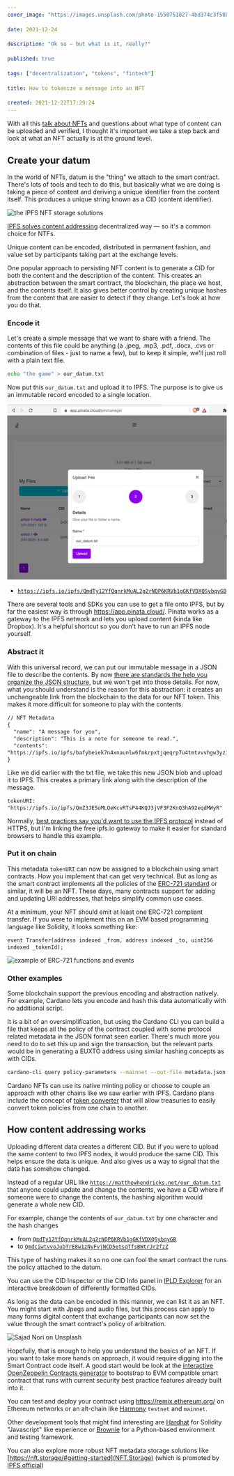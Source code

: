 ```yaml
---
cover_image: "https://images.unsplash.com/photo-1550751827-4bd374c3f58b?ixlib=rb-1.2.1&ixid=MnwxMjA3fDB8MHxwaG90by1wYWdlfHx8fGVufDB8fHx8&auto=format&fit=crop&w=1740&q=80"

date: 2021-12-24

description: "Ok so — but what is it, really?"

published: true

tags: ["decentralization", "tokens", "fintech"]

title: How to tokenize a message into an NFT

created: 2021-12-22T17:29:24
---
```


With all this [talk about NFTs](/blog/why-the-nft-is-such-a-big-deal/) and questions about what type of content can be uploaded and verified, I thought it's important we take a step back and look at what an NFT actually is at the ground level.

## Create your datum

In the world of NFTs, datum is the "thing" we attach to the smart contract. There's lots of tools and tech to do this, but basically what we are doing is taking a piece of content and deriving a unique identifier from the content itself. This produces a unique string known as a CID (content identifier).

![the IPFS NFT storage solutions](/nft-storage-ipfs.png)

[IPFS solves content addressing](https://docs.ipfs.io/concepts/content-addressing/) decentralized way — so it's a common choice for NTFs.

Unique content can be encoded, distributed in permanent fashion, and value set by participants taking part at the exchange levels.

One popular approach to persisting NFT content is to generate a CID for both the content and the description of the content. This creates an abstraction between the smart contract, the blockchain, the place we host, and the contents itself. It also gives better control by creating unique hashes from the content that are easier to detect if they change. Let's look at how you do that.

### Encode it

Let's create a simple message that we want to share with a friend. The contents of this file could be anything (a .jpeg, .mp3, .pdf, .docx, .cvs or combination of files - just to name a few), but to keep it simple, we'll just roll with a plain text file.

```bash
echo "the game" > our_datum.txt
```

Now put this `our_datum.txt` and upload it to IPFS. The purpose is to give us an immutable record encoded to a single location.

![our_datum hosted through IPFS via Pinata gateway](../../static/pinata-cloud.png)

- <a href="https://ipfs.io/ipfs/QmdTy12YfQqnrkMuAL2g2rNQP6KRVb1gGKfVDXQSybqyGB">`https://ipfs.io/ipfs/QmdTy12YfQqnrkMuAL2g2rNQP6KRVb1gGKfVDXQSybqyGB`</a>

There are several tools and SDKs you can use to get a file onto IPFS, but by far the easiest way is through <https://app.pinata.cloud/>. Pinata works as a gateway to the IPFS network and lets you upload content (kinda like Dropbox). It's a helpful shortcut so you don't have to run an IPFS node yourself.

### Abstract it

With this universal record, we can put our immutable message in a JSON file to describe the contents. By now [there are standards the help you organize the JSON structure](https://eips.ethereum.org/EIPS/eip-721), but we won't get into those details. For now, what you should understand is the reason for this abstraction: it creates an unchangeable link from the blockchain to the data for our NFT token. This makes it more difficult for someone to play with the contents.

```
// NFT Metadata
{
  "name": "A message for you",
  "description": "This is a note for someone to read.",
  "contents": "https://ipfs.io/ipfs/bafybeiek7n4xnaunlw6fmkrpxtjqeqrp7u4tmtvvvhgw3yziz4mvdx6bwq"
}
```

Like we did earlier with the txt file, we take this new JSON blob and upload it to IPFS. This creates a primary link along with the description of the message.

```
tokenURI: "https://ipfs.io/ipfs/QmZ3JESoMLQeKcvRTsP44KQJ3jVF3F2KnQ3hA92eqdMWyR"
```

Normally, [best practices say you'd want to use the IPFS protocol](https://docs.ipfs.io/how-to/best-practices-for-nft-data/) instead of HTTPS, but I'm linking the free ipfs.io gateway to make it easier for standard browsers to handle this example.

### Put it on chain

This metadata `tokenURI` can now be assigned to a blockchain using smart contracts. How you implement that can get very technical. But as long as the smart contract implements all the policies of the [ERC-721 standard](https://eips.ethereum.org/EIPS/eip-721) or similar, it will be an NFT. These days, many contracts support for adding and updating URI addresses, that helps simplify common use cases.

At a minimum, your NFT should emit at least one ERC-721 compliant transfer. If you were to implement this on an EVM based programming language like Solidity, it looks something like:

```solidity
event Transfer(address indexed _from, address indexed _to, uint256 indexed _tokenId);
```

![example of ERC-721 functions and events](/example-ERC-721-standard%20.png)

### Other examples

Some blockchain support the previous encoding and abstraction natively. For example, Cardano lets you encode and hash this data automatically with no additional script.

It is a bit of an oversimplification, but using the Cardano CLI you can build a file that keeps all the policy of the contract coupled with some protocol related metadata in the JSON format seen earlier. There's much more you need to do to set this up and sign the transaction, but the relevant parts would be in generating a EUXTO address using similar hashing concepts as with CIDs.

```bash
cardano-cli query policy-parameters --mainnet --out-file metadata.json
```

Cardano NFTs can use its native minting policy or choose to couple an approach with other chains like we saw earlier with IPFS. Cardano plans include the concept of [token converter](https://iohk.io/en/blog/posts/2021/12/07/the-agix-erc20-converter-testnet-is-now-live/) that will allow treasuries to easily convert token policies from one chain to another.

## How content addressing works

Uploading different data creates a different CID. But if you were to upload the same content to two IPFS nodes, it would produce the same CID. This helps ensure the data is unique. And also gives us a way to signal that the data has somehow changed.

Instead of a regular URL like [`https://matthewhendricks.net/our_datum.txt`](/our_datum.txt) that anyone could update and change the contents, we have a CID where if someone were to change the contents, the hashing algorithm would generate a whole new CID.

For example, change the contents of `our_datum.txt` by one character and the hash changes

- from [`QmdTy12YfQqnrkMuAL2g2rNQP6KRVb1gGKfVDXQSybqyGB`](https://ipfs.io/ipfs/QmdTy12YfQqnrkMuAL2g2rNQP6KRVb1gGKfVDXQSybqyGB)
- to [`QmdciwtvvoJubTrE8w1zNyFvjNCD5etsqTfsBWtrJr2fzZ`](https://ipfs.io/ipfs/QmdciwtvvoJubTrE8w1zNyFvjNCD5etsqTfsBWtrJr2fzZ)

This type of hashing makes it so no one can fool the smart contract the runs the policy attached to the datum.

You can use the CID Inspector or the CID Info panel in [IPLD Explorer](https://explore.ipld.io/) for an interactive breakdown of differently formatted CIDs.

As long as the data can be encoded in this manner, we can list it as an NFT. You might start with Jpegs and audio files, but this process can apply to many forms digital content that exchange participants can now set the value through the smart contract's policy of arbitration.

![Sajad Nori on Unsplash](https://images.unsplash.com/photo-1617228679684-890412dc57a5?ixlib=rb-1.2.1&ixid=MnwxMjA3fDB8MHxzZWFyY2h8MTA3fHxkaWdpdGFsfGVufDB8fDB8fA%3D%3D&auto=format&fit=crop&w=500&q=60)

Hopefully, that is enough to help you understand the basics of an NFT. If you want to take more hands on approach, it would require digging into the Smart Contract code itself. A good start would be look at the [interactive OpenZeppelin Contracts generator](https://wizard.openzeppelin.com/) to bootstrap to EVM compatible smart contract that runs with current security best practice features already built into it.

You can test and deploy your contract using https://remix.ethereum.org/ on Ethereum networks or an alt-chain like [Harmony](https://docs.harmony.one/home/developers/deploying-on-harmony/using-remix/ethereum-remix) `testnet` and `mainnet`.

Other development tools that might find interesting are [Hardhat](https://hardhat.org/) for Solidity "Javascript" like experience or [Brownie](https://github.com/eth-brownie/brownie) for a Python-based environment and testing framework.

You can also explore more robust NFT metadata storage solutions like [https://nft.storage/#getting-started](NFT.Storage) (which is promoted by [IPFS official](https://blog.ipfs.io/how-to-store-and-maintain-nft-metadata/))
